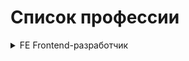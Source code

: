# Список профессии

<details><summary>
FE Frontend-разработчик</summary>
<details><summary>HTML (Верстка)</summary>

   + [html-homeworks](https://github.com/netology-code/html-homeworks)
   + [html-2-homeworks](https://github.com/netology-code/html-2-homeworks)
</details>
</details>
